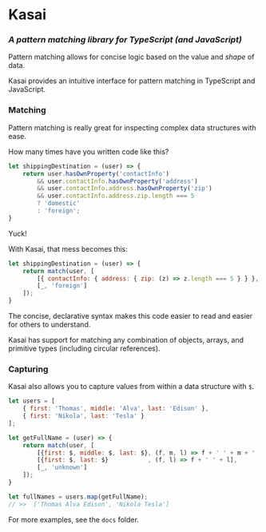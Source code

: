 # Kasai

### _A pattern matching library for TypeScript (and JavaScript)_

Pattern matching allows for concise logic based on the value and _shape_ of data.

Kasai provides an intuitive interface for pattern matching in TypeScript and JavaScript.

### Matching

Pattern matching is really great for inspecting complex data structures with ease.

How many times have you written code like this?

```javascript
let shippingDestination = (user) => {
    return user.hasOwnProperty('contactInfo')
        && user.contactInfo.hasOwnProperty('address')
        && user.contactInfo.address.hasOwnProperty('zip')
        && user.contactInfo.address.zip.length === 5
        ? 'domestic'
        : 'foreign';
}
```

Yuck!

With Kasai, that mess becomes this:

```javascript
let shippingDestination = (user) => {
    return match(user, [
        [{ contactInfo: { address: { zip: (z) => z.length === 5 } } }, 'domestic'],
        [_, 'foreign']
    ]);
}
```

The concise, declarative syntax makes this code easier to read and easier for others to understand.

Kasai has support for matching any combination of objects, arrays, and primitive types (including circular references).

### Capturing

Kasai also allows you to capture values from within a data structure with `$`.

```javascript
let users = [
    { first: 'Thomas', middle: 'Alva', last: 'Edison' },
    { first: 'Nikola', last: 'Tesla' }
];

let getFullName = (user) => {
    return match(user, [
        [{first: $, middle: $, last: $}, (f, m, l) => f + ' ' + m + ' ' + l],
        [{first: $, last: $}           , (f, l) => f + ' ' + l],
        [_, 'unknown']
    ]);
}

let fullNames = users.map(getFullName);
// >>  ['Thomas Alva Edison', 'Nikola Tesla']
```

For more examples, see the `docs` folder.
